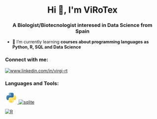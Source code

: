 <h1 align="center">Hi 👋, I'm ViRoTex</h1>
<h3 align="center">A Biologist/Biotecnologist interesed in Data Science from Spain</h3>

- 🌱 I’m currently learning **courses about programming languages as Python, R, SQL and Data Science**


<h3 align="left">Connect with me:</h3>
<p align="left">
<a href="https://linkedin.com/in/www.linkedin.com/in/virgi-rt" target="blank"><img align="center" src="https://raw.githubusercontent.com/rahuldkjain/github-profile-readme-generator/master/src/images/icons/Social/linked-in-alt.svg" alt="www.linkedin.com/in/virgi-rt" height="30" width="40" /></a>
</p>

<h3 align="left">Languages and Tools:</h3>
<p align="left"> <a href="https://www.python.org" target="_blank" rel="noreferrer"> <img src="https://raw.githubusercontent.com/devicons/devicon/master/icons/python/python-original.svg" alt="python" width="40" height="40"/> </a> <a href="https://www.sqlite.org/" target="_blank" rel="noreferrer"> <img src="https://www.vectorlogo.zone/logos/sqlite/sqlite-icon.svg" alt="sqlite" width="40" height="40"/> </a> </p>
<a href="https://www.r-project.org/" target="_blank" rel="noreferrer"> <img src="https://www.r-project.org/logo/Rlogo.svg" alt="R" width="40" height="40"/> </a> </p>

